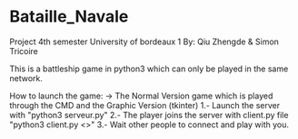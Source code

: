 # Bataille_Navale

Project 4th semester University of bordeaux 1
By: Qiu Zhengde & Simon Tricoire

This is a battleship game in python3 which can only be played in the same network.

How to launch the game:
  -> The Normal Version game which is played through the CMD and the Graphic Version (tkinter)
      1.- Launch the server with "python3 serveur.py"
      2.- The player joins the server with client.py file "python3 client.py <<name of the host>>"
      3.- Wait other people to connect and play with you.
